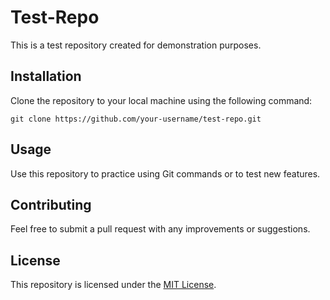 # Test-Repo

This is a test repository created for demonstration purposes.

## Installation

Clone the repository to your local machine using the following command:

```
git clone https://github.com/your-username/test-repo.git
```

## Usage

Use this repository to practice using Git commands or to test new features.

## Contributing

Feel free to submit a pull request with any improvements or suggestions.

## License

This repository is licensed under the [MIT License](https://opensource.org/licenses/MIT).